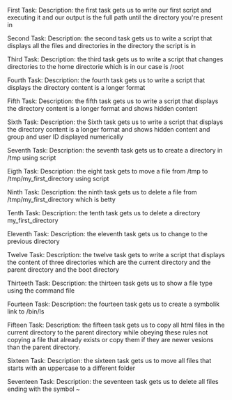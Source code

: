 First Task:
	Description:
the first task gets us to write our first script and executing it and our output is the full path until the directory you're present in

Second Task:
	Description:
the second task gets us to write a script that displays all the files and directories in the directory the script is in

Third Task:
	Description:
the third task gets us to write a script that changes directories to the home directorie which is in our case is /root

Fourth Task:
	Description:
the fourth task gets us to write a script that displays the directory content is a longer format

Fifth Task:
	Description:
the fifth task gets us to write a script that displays the directory content is a longer format and shows hidden content

Sixth Task:
	Description:
the Sixth task gets us to write a script that displays the directory content is a longer format and shows hidden content and group and user ID displayed numerically

Seventh Task:
	Description:
the seventh task gets us to create a directory in /tmp using script

Eigth Task:
	Description:
the eight task gets to move a file from /tmp to /tmp/my_first_directory using script

Ninth Task:
	Description:
the ninth task gets us to delete a file from /tmp/my_first_directory which is betty

Tenth Task:
	Description:
the tenth task gets us to delete a directory my_first_directory

Eleventh Task:
	Description:
the eleventh task gets us to change to the previous directory

Twelve Task:
	Description:
the twelve task gets to write a script that displays the content of three directories which are the current directory and the parent directory and the boot directory 

Thirteeth Task:
	Description:
the thirteen task gets us to show a file type using the command file

Fourteen Task:
	Description:
the fourteen task gets us to create a symbolik link to /bin/ls

Fifteen Task:
	Description:
the fifteen task gets us to copy all html files in the current directory to the parent directory while obeying these rules not copying a file that already exists or copy them if they are newer vesions than the parent directory.

Sixteen Task:
	Description:
the sixteen task gets us to move all files that starts with an uppercase to a different folder

Seventeen Task:
	Description:
the seventeen task gets us to delete all files ending with the symbol ~




